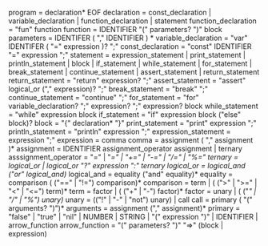 program              = declaration* EOF
declaration          = const_declaration 
                      | variable_declaration 
                      | function_declaration
                      | statement
function_declaration = "fun" function
function             = IDENTIFIER "(" parameters? ")" block
parameters           = IDENTIFER ( "," IDENTIFIER ) * 
variable_declaration = "var" IDENTIFER ( "=" expression )? ";"
const_declaration    = "const" IDENTIFIER "=" expression ";"
statement            = expression_statement
                      | print_statement
                      | println_statement
                      | block
                      | if_statement
                      | while_statement
                      | for_statement
                      | break_statement
                      | continue_statement
                      | assert_statement
                      | return_statement
return_statement     = "return" expression? ";"
assert_statement     = "assert" logical_or ("," expression)? ";"
break_statement      = "break" ";"
continue_statement   = "continue" ";"
for_statement        = "for" variable_declaration? ";" 
                             expression? ";"
                             expression? 
                             block
while_statement      = "while" expression block
if_statement         = "if" expression block ("else" block)? 
block                = "{" declaration* "}"
print_statement      = "print" expression ";"
println_statement      = "println" expression ";"
expression_statement = expression ";"
expression           = comma
comma                = assignment ( "," assignment )*
assignment           = IDENTIFIER assignment_operator assignment | ternary
asssignment_operator = "=" | "*=" | "+=" | "-=" | "/=" | "%="
ternary              = logical_or | logical_or "?" expression ":" ternary
logical_or           = logical_and ("or" logical_and)*
logical_and          = equality ("and" equality)*
equality             = comparison ( ("==" | "!=") comparison)*
comparison           = term | ( (">" | ">=" | "<" | "<=") term)*
term                 = factor | ( ("+" | "-") factor)*
factor               = unary | ( ("*" | "/" | "%") unary)*
unary                = (("!" | "-" | "not") unary) | call
call                 = primary ( "(" arguments? ")")*
arguments            = assignment ("," assignment)*
primary              = "false" | "true" | "nil"
                      | NUMBER | STRING | "(" expression ")"
                      | IDENTIFIER
                      | arrow_function
arrow_function   = "(" parameters? ")" "=>" (block | expression)
